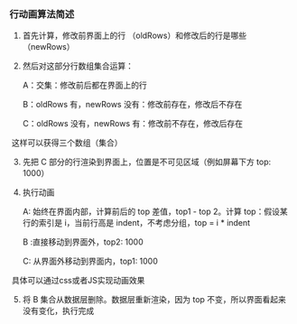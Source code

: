 ### 行动画算法简述

1. 首先计算，修改前界面上的行 （oldRows）和修改后的行是哪些（newRows）

2. 然后对这部分行数组集合运算：

   A：交集：修改前后都在界面上的行

   B：oldRows 有，newRows 没有：修改前存在，修改后不存在

   C：oldRows 没有，newRows 有：修改前不存在，修改后存在

​		这样可以获得三个数组（集合）

3. 先把 C 部分的行渲染到界面上，位置是不可见区域（例如屏幕下方 top: 1000）

4. 执行动画

   A: 始终在界面内部，计算前后的 top 差值，top1 - top 2。计算 top：假设某行的索引是 i，当前行高是 indent，不考虑分组，top = i * indent

   B :直接移动到界面外，top2: 1000

   C: 从界面外移动到界面内，top1: 1000

​		具体可以通过css或者JS实现动画效果

5. 将 B 集合从数据层删除。数据层重新渲染，因为 top 不变，所以界面看起来没有变化，执行完成

